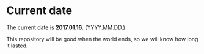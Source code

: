 # Current date

The current date is **2017.01.16.** (YYYY.MM.DD.)

This repository will be good when the world ends, so we will know how long it lasted.